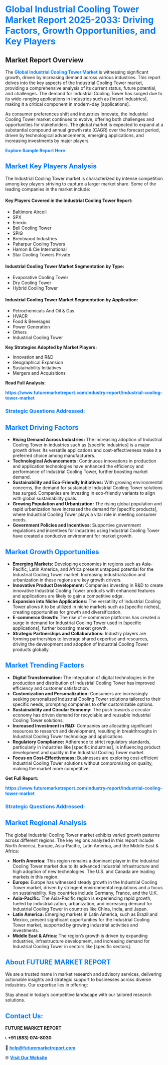 <h1 style="color: #007BFF;">Global Industrial Cooling Tower Market Report 2025-2033: Driving Factors, Growth Opportunities, and Key Players</h1>

<section id="overview">
<h2>Market Report Overview</h2>
<p>The <a href="https://www.futuremarketreport.com/industry-report/industrial-cooling-tower-market" style="color: #007BFF; text-decoration: none;"><strong>Global Industrial Cooling Tower Market</strong></a> is witnessing significant growth, driven by increasing demand across various industries. This report delves into the key aspects of the Industrial Cooling Tower market, providing a comprehensive analysis of its current status, future potential, and challenges. The demand for Industrial Cooling Tower has surged due to its wide-ranging applications in industries such as [insert industries], making it a critical component in modern-day [applications].</p>
<p>As consumer preferences shift and industries innovate, the Industrial Cooling Tower market continues to evolve, offering both challenges and opportunities for stakeholders. The global market is expected to expand at a substantial compound annual growth rate (CAGR) over the forecast period, driven by technological advancements, emerging applications, and increasing investments by major players.</p>
</section>

<section id="overview">
<p><a href="https://www.futuremarketreport.com/request-sample/reportId=124468" style="color: #007BFF; text-decoration: none;"><strong>Explore Sample Report Here</strong></a></p>
</section>

<section id="key-players">
<h2 style="color: #007BFF;">Market Key Players Analysis</h2>
<p>The Industrial Cooling Tower market is characterized by intense competition among key players striving to capture a larger market share. Some of the leading companies in the market include:</p>
<h4>Key Players Covered in the Industrial Cooling Tower Report:</h4>
<ul><li>Baltimore Aircoil</li><li>SPX</li><li>Enexio</li><li>Bell Cooling Tower</li><li>SPIG</li><li>Brentwood Industries</li><li>Paharpur Cooling Towers</li><li>Hamon &amp; Cie International</li><li>Star Cooling Towers Private</li></ul>
<h4>Industrial Cooling Tower Market Segmentation by Type:</h4>
<ul><li>Evaporative Cooling Tower</li><li>Dry Cooling Tower</li><li>Hybrid Cooling Tower</li></ul>

<h4>Industrial Cooling Tower Market Segmentation by Application:</h4>
<ul><li>Petrochemicals And Oil &amp; Gas</li><li>HVACR</li><li>Food &amp; Beverages</li><li>Power Generation</li><li>Others</li><li>Industrial Cooling Tower</li></ul>
<p><strong>Key Strategies Adopted by Market Players:</strong></p>
<ul>
<li>Innovation and R&D</li>
<li>Geographical Expansion</li>
<li>Sustainability Initiatives</li>
<li>Mergers and Acquisitions</li>
</ul>
</section>

<section>
<p><strong>Read Full Analysis: </strong></p><a href="https://www.futuremarketreport.com/industry-report/industrial-cooling-tower-market" style="color: #007BFF; text-decoration: none;"><strong>https://www.futuremarketreport.com/industry-report/industrial-cooling-tower-market</strong></a>
<h3 style="color: #007BFF;">Strategic Questions Addressed:</h3>
</section>

<section id="driving-factors">
<h2 style="color: #007BFF;">Market Driving Factors</h2>
<ul>
<li><strong>Rising Demand Across Industries:</strong> The increasing adoption of Industrial Cooling Tower in industries such as [specific industries] is a major growth driver. Its versatile applications and cost-effectiveness make it a preferred choice among manufacturers.</li>
<li><strong>Technological Advancements:</strong> Continuous innovations in production and application technologies have enhanced the efficiency and performance of Industrial Cooling Tower, further boosting market demand.</li>
<li><strong>Sustainability and Eco-Friendly Initiatives:</strong> With growing environmental concerns, the demand for sustainable Industrial Cooling Tower solutions has surged. Companies are investing in eco-friendly variants to align with global sustainability goals.</li>
<li><strong>Growing Population and Urbanization:</strong> The rising global population and rapid urbanization have increased the demand for [specific products], where Industrial Cooling Tower plays a vital role in meeting consumer needs.</li>
<li><strong>Government Policies and Incentives:</strong> Supportive government regulations and incentives for industries using Industrial Cooling Tower have created a conducive environment for market growth.</li>
</ul>
</section>

<section id="growth-opportunities">
<h2 style="color: #007BFF;">Market Growth Opportunities</h2>
<ul>
<li><strong>Emerging Markets:</strong> Developing economies in regions such as Asia-Pacific, Latin America, and Africa present untapped potential for the Industrial Cooling Tower market. Increasing industrialization and urbanization in these regions are key growth drivers.</li>
<li><strong>Innovative Product Development:</strong> Companies investing in R&D to create innovative Industrial Cooling Tower products with enhanced features and applications are likely to gain a competitive edge.</li>
<li><strong>Expansion into Niche Applications:</strong> The versatility of Industrial Cooling Tower allows it to be utilized in niche markets such as [specific niches], creating opportunities for growth and diversification.</li>
<li><strong>E-commerce Growth:</strong> The rise of e-commerce platforms has created a surge in demand for Industrial Cooling Tower used in [specific applications], further boosting market growth.</li>
<li><strong>Strategic Partnerships and Collaborations:</strong> Industry players are forming partnerships to leverage shared expertise and resources, driving the development and adoption of Industrial Cooling Tower products globally.</li>
</ul>
</section>

<section id="trending-factors">
<h2 style="color: #007BFF;">Market Trending Factors</h2>
<ul>
<li><strong>Digital Transformation:</strong> The integration of digital technologies in the production and distribution of Industrial Cooling Tower has improved efficiency and customer satisfaction.</li>
<li><strong>Customization and Personalization:</strong> Consumers are increasingly seeking personalized Industrial Cooling Tower solutions tailored to their specific needs, prompting companies to offer customizable options.</li>
<li><strong>Sustainability and Circular Economy:</strong> The push towards a circular economy has driven demand for recyclable and reusable Industrial Cooling Tower solutions.</li>
<li><strong>Increased Investment in R&D:</strong> Companies are allocating significant resources to research and development, resulting in breakthroughs in Industrial Cooling Tower technology and applications.</li>
<li><strong>Regulatory Compliance:</strong> Adherence to strict regulatory standards, particularly in industries like [specific industries], is influencing product development and quality in the Industrial Cooling Tower market.</li>
<li><strong>Focus on Cost-Effectiveness:</strong> Businesses are exploring cost-efficient Industrial Cooling Tower solutions without compromising on quality, making the market more competitive.</li>
</ul>
</section>

<section>
<p><strong>Get Full Report: </strong></p><a href="https://www.futuremarketreport.com/industry-report/industrial-cooling-tower-market" style="color: #007BFF; text-decoration: none;"><strong>https://www.futuremarketreport.com/industry-report/industrial-cooling-tower-market</strong></a>
<h3 style="color: #007BFF;">Strategic Questions Addressed:</h3>
</section>


<section id="regional-analysis">
<h2 style="color: #007BFF;">Market Regional Analysis</h2>
<p>The global Industrial Cooling Tower market exhibits varied growth patterns across different regions. The key regions analyzed in this report include North America, Europe, Asia-Pacific, Latin America, and the Middle East & Africa:</p>
<ul>
<li><strong>North America:</strong> This region remains a dominant player in the Industrial Cooling Tower market due to its advanced industrial infrastructure and high adoption of new technologies. The U.S. and Canada are leading markets in this region.</li>
<li><strong>Europe:</strong> Europe has witnessed steady growth in the Industrial Cooling Tower market, driven by stringent environmental regulations and a focus on sustainability. Key countries include Germany, France, and the U.K.</li>
<li><strong>Asia-Pacific:</strong> The Asia-Pacific region is experiencing rapid growth, fueled by industrialization, urbanization, and increasing demand for Industrial Cooling Tower in countries like China, India, and Japan.</li>
<li><strong>Latin America:</strong> Emerging markets in Latin America, such as Brazil and Mexico, present significant opportunities for the Industrial Cooling Tower market, supported by growing industrial activities and investments.</li>
<li><strong>Middle East & Africa:</strong> The region’s growth is driven by expanding industries, infrastructure development, and increasing demand for Industrial Cooling Tower in sectors like [specific sectors].</li>
</ul>
</section>

<footer>
<h2 style="color: #007BFF;">About FUTURE MARKET REPORT</h2>
<p>We are a trusted name in market research and advisory services, delivering actionable insights and strategic support to businesses across diverse industries. Our expertise lies in offering:</p>

<p>Stay ahead in today’s competitive landscape with our tailored research solutions.</p>

<h2 style="color: #007BFF;">Contact Us:</h2>
<p><strong>FUTURE MARKET REPORT</strong></p>
<p>📞 <strong>+91 (883) 074-8030</strong></p>
<p>📧 <strong><a href="mailto:help@futuremarketreport.com" style="color: #007BFF;">help@futuremarketreport.com</a></strong></p>
<p>🌐 <strong><a href="https://www.futuremarketreport.com/" style="color: #007BFF;">Visit Our Website</a></strong></p>
</footer>